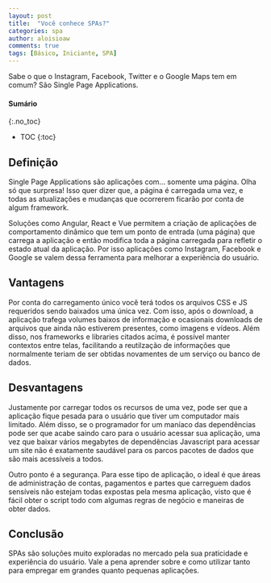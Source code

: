```yaml
---
layout: post
title:  "Você conhece SPAs?"
categories: spa
author: aloisioaw
comments: true
tags: [Básico, Iniciante, SPA]
---
```


Sabe o que o Instagram, Facebook, Twitter e o Google Maps tem em comum? São Single Page Applications.


#### Sumário
{:.no_toc}

- TOC 
{:toc}


## Definição

Single Page Applications são aplicações com... somente uma página. Olha só que surpresa! Isso quer dizer que, a página é carregada uma vez, e todas as atualizações e mudanças que ocorrerem ficarão por conta de algum framework.

Soluções como Angular, React e Vue permitem a criação de aplicações de comportamento dinâmico que tem um ponto de entrada (uma página) que carrega a aplicação e então modifica toda a página carregada para refletir o estado atual da aplicação. Por isso  aplicações como Instagram, Facebook e Google se valem dessa ferramenta para melhorar a experiência do usuário.


## Vantagens

Por conta do carregamento único você terá todos os arquivos CSS e JS requeridos sendo baixados uma única vez. Com isso, após o download, a aplicação trafega volumes baixos de informação e ocasionais downloads de arquivos que ainda não estiverem presentes, como imagens e vídeos. 
Além disso, nos frameworks e libraries citados acima, é possível manter contextos entre telas, facilitando a reutilzação de informações que normalmente teriam de ser obtidas novamentes de um serviço ou banco de dados.


## Desvantagens

Justamente por carregar todos os recursos de uma vez, pode ser que a aplicação fique pesada para o usuário que tiver um computador mais limitado. Além disso, se o programador for um maníaco das dependências pode ser que acabe saindo caro para o usuário acessar sua aplicação, uma vez que baixar vários megabytes de dependências Javascript para acessar um site não é exatamente saudável para os parcos pacotes de dados que são mais acessíveis a todos.

Outro ponto é a segurança. Para esse tipo de aplicação, o ideal é que áreas de administração de contas, pagamentos e partes que carreguem dados sensíveis não estejam todas expostas pela mesma aplicação, visto que é fácil obter o script todo com algumas regras de negócio e maneiras de obter dados.


## Conclusão

SPAs são soluções muito exploradas no mercado pela sua praticidade e experiência do usuário. Vale a pena aprender sobre e como utilizar tanto para empregar em grandes quanto pequenas aplicações.
